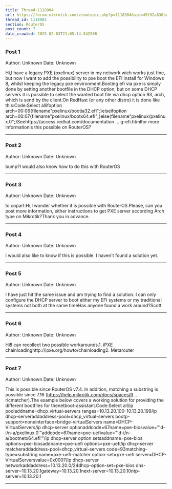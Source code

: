 ```yaml
---
title: Thread-1118904
url: https://forum.mikrotik.com/viewtopic.php?p=1118904&sid=49f92a630bc7970d8ca50523be880e8f#p1118904
thread_id: 1118904
section: RouterOS
post_count: 7
date_crawled: 2025-02-03T21:05:14.542508
---
```


### Post 1
Author: Unknown
Date: Unknown

Hi,I have a legacy PXE (pxelinux) server in my network wich works just fine, but now I want to add the possibility to pxe boot the EFI install for Windows 8, whilst keeping the legacy pxe environment.Booting efi via pxe is simply done by setting another bootfile in the DHCP option, but on some DHCP servers it is possible to select the wanted boot file via dhcp option 93, arch, which is send by the client.On RedHast (or any other distro) it is done like this:Code:Select allifoption arch=00:06{filename"pxelinux/bootia32.efi";}elseifoption arch=00:07{filename"pxelinux/bootx64.efi";}else{filename"pxelinux/pxelinux.0";}Seehttps://access.redhat.com/documentation ... g-efi.htmlfor more informationIs this possible on RouterOS?

---
### Post 2
Author: Unknown
Date: Unknown

bump?I would also know how to do this with RouterOS

---
### Post 3
Author: Unknown
Date: Unknown

to copart:Hi,I wonder whether it is possible with RouterOS.Please, can you post more information, either instructions to get PXE server according Arch type on Mikrotik?Thank you in advance.

---
### Post 4
Author: Unknown
Date: Unknown

I would also like to know if this is possible.  I haven't found a solution yet.

---
### Post 5
Author: Unknown
Date: Unknown

I have just hit the same issue and am trying to find a solution.  I can only configure the DHCP server to boot either my EFI systems or my traditional systems not both at the same timeHas anyone found a work around?Scott

---
### Post 6
Author: Unknown
Date: Unknown

Hi!I can recollect two possible workarounds.1. iPXE chainloadinghttp://ipxe.org/howto/chainloading2. Metarouter

---
### Post 7
Author: Unknown
Date: Unknown

This is possible since RouterOS v7.4. In addition, matching a substring is possible since 7.16 (https://help.mikrotik.com/docs/spaces/R ... ricmatcher).The example below covers a working solution for providing the different bootfiles for thenetboot-assistant.Code:Select all/ip pooladdname=dhcp_virtual-servers ranges=10.13.20.100-10.13.20.199/ip dhcp-serveraddaddress-pool=dhcp_virtual-servers bootp-support=noneinterface=bridge-virtualServers name=DHCP-VirtualServers/ip dhcp-server optionaddcode=67name=pxe-biosvalue="'d-i/n-a/pxelinux.0'"addcode=67name=pxe-uefivalue="'d-i/n-a/bootnetx64.efi'"/ip dhcp-server option setsaddname=pxe-bios options=pxe-biosaddname=pxe-uefi options=pxe-uefi/ip dhcp-server matcheraddaddress-pool=dhcp_virtual-servers code=93matching-type=substring name=pxe-uefi-matcher option-set=pxe-uefi server=DHCP-VirtualServersvalue=0x0007/ip dhcp-server networkaddaddress=10.13.20.0/24dhcp-option-set=pxe-bios dns-server=10.13.20.1gateway=10.13.20.1next-server=10.13.20.10ntp-server=10.13.20.1

---
